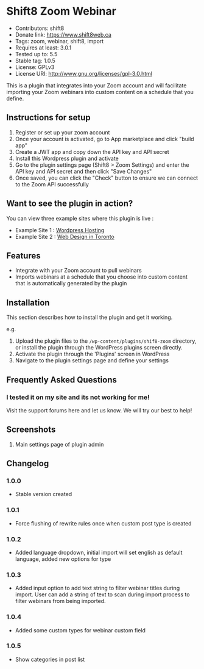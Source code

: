 # Shift8 Zoom Webinar
* Contributors: shift8
* Donate link: https://www.shift8web.ca
* Tags: zoom, webinar, shift8, import
* Requires at least: 3.0.1
* Tested up to: 5.5
* Stable tag: 1.0.5
* License: GPLv3
* License URI: http://www.gnu.org/licenses/gpl-3.0.html

This is a plugin that integrates into your Zoom account and will facilitate importing your Zoom webinars into custom content on a schedule that you define. 

## Instructions for setup 

1. Register or set up your zoom account
2. Once your account is activated, go to App marketplace and click "build app"
3. Create a JWT app and copy down the API key and API secret
6. Install this Wordpress plugin and activate
7. Go to the plugin settings page (Shift8 > Zoom Settings) and enter the API key and API secret and then click "Save Changes"
8. Once saved, you can click the "Check" button to ensure we can connect to the Zoom API successfully

## Want to see the plugin in action?

You can view three example sites where this plugin is live :

- Example Site 1 : [Wordpress Hosting](https://www.stackstar.com "Wordpress Hosting")
- Example Site 2 : [Web Design in Toronto](https://www.shift8web.ca "Web Design in Toronto")

## Features

- Integrate with your Zoom account to pull webinars
- Imports webinars at a schedule that you choose into custom content that is automatically generated by the plugin

## Installation

This section describes how to install the plugin and get it working.

e.g.

1. Upload the plugin files to the `/wp-content/plugins/shif8-zoom` directory, or install the plugin through the WordPress plugins screen directly.
2. Activate the plugin through the 'Plugins' screen in WordPress
3. Navigate to the plugin settings page and define your settings

## Frequently Asked Questions 

### I tested it on my site and its not working for me!

Visit the support forums here and let us know. We will try our best to help!

## Screenshots 

1. Main settings page of plugin admin

## Changelog 

### 1.0.0
* Stable version created

### 1.0.1
* Force flushing of rewrite rules once when custom post type is created

### 1.0.2
* Added language dropdown, initial import will set english as default language, added new options for type

### 1.0.3
* Added input option to add text string to filter webinar titles during import. User can add a string of text to scan during import process to filter webinars from being imported.

### 1.0.4
* Added some custom types for webinar custom field 

### 1.0.5
* Show categories in post list
